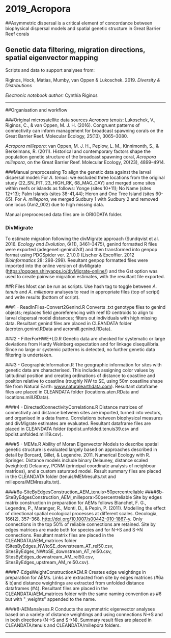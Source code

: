 # 2019_Acropora

##Asymmetric dispersal is a critical element of concordance between biophysical dispersal models and spatial genetic structure in Great Barrier Reef corals

## Genetic data filtering, migration directions, spatial eigenvector mapping

Scripts and data to support analyses from:

Riginos, Hock, Matias, Mumby, van Oppen & Lukoschek. 2019.  *Diversity & Distributions*



*Electronic notebook author:* Cynthia Riginos
***


##Organisation and workflow

###Original microsatellite data sources
*Acropora tenuis*: Lukoschek, V., Riginos, C., & van Oppen, M. J. H. (2016). Congruent patterns of connectivity can inform management for broadcast spawning corals on the Great Barrier Reef. Molecular Ecology, 25(13), 3065–3080. 

*Acropora millepora*: van Oppen, M. J. H., Peplow, L. M., Kinnimonth, S., & Berkelmans, R. (2011). Historical and contemporary factors shape the population genetic structure of the broadcast spawning coral, *Acropora millepora*, on the Great Barrier Reef. Molecular Ecology, 20(23), 4899–4914. 

###Manual preprocessing
To align the genetic data against the larval dispersal model:
For *A. tenuis*: we excluded three locations from the original study (22_SN_PIT, 23_HIGH_RK, 68_MAG_CAY) and merged some sites within reefs or islands as follows: Yonge (sites 10+11); No Name (sites 12+13); Palm Islands (sites 38-41,44); Heron and One Tree Island (sites 60-65). 
For *A. millepora*, we merged Sudbury 1 with Sudbury 2 and removed one locus (Am2_002) due to high missing data.

Manual preprocessed data files are in ORIGDATA folder.

### DivMigrate
To estimate migration following the divMigrate approach (Sundqvist et al. 2016. *Ecology and Evolution*, 6(11), 3461–3475), genind formatted R files were exported (adegenet::genind2df) and then transformed into genpop format using PDGSpider ver. 2.1.0.0 (Lischer & Excoffier. 2012 *Bioinformatics* 28: 298-299). Resultant genpop formatted files were imported into the online version of divMigrate (https://popgen.shinyapps.io/divMigrate-online/) and the Gst option was used to create pairwise migration estimates, with the resultant file exported.


##R Files
Most can be run as scripts. Use hash tag to toggle between *A. tenuis* and *A. millepora* analsyes to read in appropriate files (top of script) and write results (bottom of script).

###1 - ReadInFiles-Convert2Genind.R
Converts .txt genotype files to genind objects; replaces field georeferencing with reef ID centroids to align to larval dispersal model distances; filters out individuals with high missing data. Resultant genind files are placed in CLEANDATA folder (acroten.genind.RData and acromill.genind.RData).

###2 - FilterForHWE+LD.R
Genetic data are checked for systematic or large deviations from Hardy Weinberg expectation and for linkage disequilibria. Since no large or systemic patterns is detected, no further genetic data filtering is undertaken.

###3 - GeographicInformation.R
The geographic information for sites with genetic data are characterised. This includes assigning color values by latitudinal position and creating ordinations of distance to coastline and position relative to coastline (roughly NW to SE, using 50m coastline shape file from Natural Earth: www.naturalearthdata.com). Resultant dataframe files are placed in CLEANDATA folder (locations.aten.RData and locations.mill.RData).

####4 - DirectedConnectivityCorrelations.R
Distance matrices of connectivity and distance between sites are imported, turned into vectors, and organised in a data frame. Correlations between biophysical measures and divMigrate estimates are evaluated. Resultant dataframe files are placed in CLEANDATA folder (bpdist.unfolded.tenuis39.csv and bpdist.unfolded.mill19.csv).

####5 - MEMs.R
Ability of Moran Eigenvector Models to describe spatial genetic structure is evaluated largely based on approaches described in detail by Borcard, Gillet, & Legendre. 2011. Numerical Ecology with R. Springer. Distance models include binary Delauney, distance scaled (weighted) Delauney, PCNM (principal coordinate analysis of neighbour matrices), and a custom saturated model. Result summary files are placed in the CLEANDATA folder (tenuis/MEMresults.txt and millepora/MEMresults.txt).

####6a-SiteByEdgesConstruction_AEM_tenuis>50percentreliable
####6b-SiteByEdgesConstruction_AEM_millepora>50percentreliable
Site by edges matrix construction in preparation for AEMs follows Blanchet, F. G., Legendre, P., Maranger, R., Monti, D., & Pepin, P. (2011). Modelling the effect of directional spatial ecological processes at different scales. Oecologia, 166(2), 357–368. http://doi.org/10.1007/s00442-010-1867-y. Only connections in the top 50% of reliable connections are retained. Site by edges matrices are made both for species and for N->S and S->N connections. Resultant matrix files are placed in the CLEANDATA/AEM\_matrices folder (SitesByEdges\_NWtoSE\_downstream\_AT\_rel50.csv, SitesByEdges\_NWtoSE_downstream\_AT\_rel50.csv, SitesByEdges\_downstream\_AM\_rel50.csv, SitesByEdges\_upstream\_AM\_rel50.csv).

####7-EdgeWeightConstructionAEM.R
Creates edge weightings in preparation for AEMs. Links are extracted from site by edges matrices (#6a & b)and distance weightings are extracted from unfolded distance dataframes (#4). Resultant files are placed in the CLEANDATA/AEM\_matrices folder with the same naming convention as #6 but with "_weights" appended to the name.

####8-AEManalyses.R
Conducts the asymmetric eigenvector analyses based on a variety of distance weightings and using connections N->S and in both directions (N->S and S->N). Summary result files are placed in CLEANDATA/tenuis and CLEANDATA/millepora folders.


***

